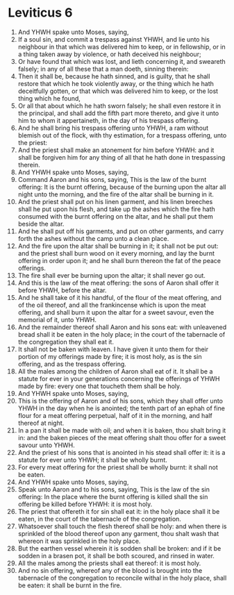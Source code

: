 ﻿# Leviticus 6
1. And YHWH spake unto Moses, saying, 
2. If a soul sin, and commit a trespass against YHWH, and lie unto his neighbour in that which was delivered him to keep, or in fellowship, or in a thing taken away by violence, or hath deceived his neighbour; 
3. Or have found that which was lost, and lieth concerning it, and sweareth falsely; in any of all these that a man doeth, sinning therein: 
4. Then it shall be, because he hath sinned, and is guilty, that he shall restore that which he took violently away, or the thing which he hath deceitfully gotten, or that which was delivered him to keep, or the lost thing which he found, 
5. Or all that about which he hath sworn falsely; he shall even restore it in the principal, and shall add the fifth part more thereto, and give it unto him to whom it appertaineth, in the day of his trespass offering. 
6. And he shall bring his trespass offering unto YHWH, a ram without blemish out of the flock, with thy estimation, for a trespass offering, unto the priest: 
7. And the priest shall make an atonement for him before YHWH: and it shall be forgiven him for any thing of all that he hath done in trespassing therein. 
8.  And YHWH spake unto Moses, saying, 
9. Command Aaron and his sons, saying, This is the law of the burnt offering: It is the burnt offering, because of the burning upon the altar all night unto the morning, and the fire of the altar shall be burning in it. 
10. And the priest shall put on his linen garment, and his linen breeches shall he put upon his flesh, and take up the ashes which the fire hath consumed with the burnt offering on the altar, and he shall put them beside the altar. 
11. And he shall put off his garments, and put on other garments, and carry forth the ashes without the camp unto a clean place. 
12. And the fire upon the altar shall be burning in it; it shall not be put out: and the priest shall burn wood on it every morning, and lay the burnt offering in order upon it; and he shall burn thereon the fat of the peace offerings. 
13. The fire shall ever be burning upon the altar; it shall never go out. 
14.  And this is the law of the meat offering: the sons of Aaron shall offer it before YHWH, before the altar. 
15. And he shall take of it his handful, of the flour of the meat offering, and of the oil thereof, and all the frankincense which is upon the meat offering, and shall burn it upon the altar for a sweet savour, even the memorial of it, unto YHWH. 
16. And the remainder thereof shall Aaron and his sons eat: with unleavened bread shall it be eaten in the holy place; in the court of the tabernacle of the congregation they shall eat it. 
17. It shall not be baken with leaven. I have given it unto them for their portion of my offerings made by fire; it is most holy, as is the sin offering, and as the trespass offering. 
18. All the males among the children of Aaron shall eat of it. It shall be a statute for ever in your generations concerning the offerings of YHWH made by fire: every one that toucheth them shall be holy. 
19.  And YHWH spake unto Moses, saying, 
20. This is the offering of Aaron and of his sons, which they shall offer unto YHWH in the day when he is anointed; the tenth part of an ephah of fine flour for a meat offering perpetual, half of it in the morning, and half thereof at night. 
21. In a pan it shall be made with oil; and when it is baken, thou shalt bring it in: and the baken pieces of the meat offering shalt thou offer for a sweet savour unto YHWH. 
22. And the priest of his sons that is anointed in his stead shall offer it: it is a statute for ever unto YHWH; it shall be wholly burnt. 
23. For every meat offering for the priest shall be wholly burnt: it shall not be eaten. 
24.  And YHWH spake unto Moses, saying, 
25. Speak unto Aaron and to his sons, saying, This is the law of the sin offering: In the place where the burnt offering is killed shall the sin offering be killed before YHWH: it is most holy. 
26. The priest that offereth it for sin shall eat it: in the holy place shall it be eaten, in the court of the tabernacle of the congregation. 
27. Whatsoever shall touch the flesh thereof shall be holy: and when there is sprinkled of the blood thereof upon any garment, thou shalt wash that whereon it was sprinkled in the holy place. 
28. But the earthen vessel wherein it is sodden shall be broken: and if it be sodden in a brasen pot, it shall be both scoured, and rinsed in water. 
29. All the males among the priests shall eat thereof: it is most holy. 
30. And no sin offering, whereof any of the blood is brought into the tabernacle of the congregation to reconcile withal in the holy place, shall be eaten: it shall be burnt in the fire. 
